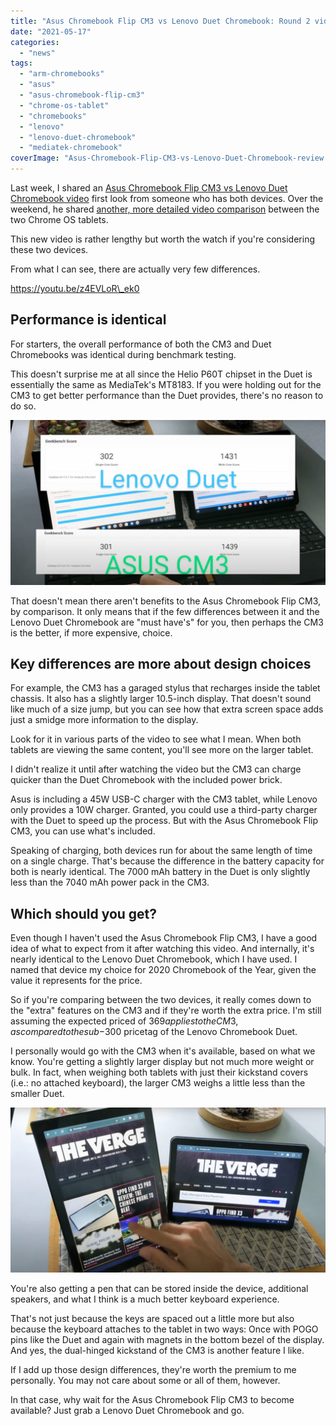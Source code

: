 ```yaml
---
title: "Asus Chromebook Flip CM3 vs Lenovo Duet Chromebook: Round 2 video"
date: "2021-05-17"
categories: 
  - "news"
tags: 
  - "arm-chromebooks"
  - "asus"
  - "asus-chromebook-flip-cm3"
  - "chrome-os-tablet"
  - "chromebooks"
  - "lenovo"
  - "lenovo-duet-chromebook"
  - "mediatek-chromebook"
coverImage: "Asus-Chromebook-Flip-CM3-vs-Lenovo-Duet-Chromebook-review.jpg"
---
```


Last week, I shared an [Asus Chromebook Flip CM3 vs Lenovo Duet Chromebook video](https://www.aboutchromebooks.com/news/asus-chromebook-cm3-vs-lenovo-chromebook-duet-video/) first look from someone who has both devices. Over the weekend, he shared [another, more detailed video comparison](https://www.youtube.com/watch?v=z4EVLoR_ek0) between the two Chrome OS tablets.

This new video is rather lengthy but worth the watch if you're considering these two devices.

From what I can see, there are actually very few differences.

https://youtu.be/z4EVLoR\_ek0

## Performance is identical

For starters, the overall performance of both the CM3 and Duet Chromebooks was identical during benchmark testing.

This doesn't surprise me at all since the Helio P60T chipset in the Duet is essentially the same as MediaTek's MT8183. If you were holding out for the CM3 to get better performance than the Duet provides, there's no reason to do so.

![Asus Chromebook Flip CM3 vs Lenovo Duet Chromebook Geenbench](images/Asus-Chromebook-Flip-CM3-vs-Lenovo-Duet-Chromebook-Geekbench-1024x536.jpg)

That doesn't mean there aren't benefits to the Asus Chromebook Flip CM3, by comparison. It only means that if the few differences between it and the Lenovo Duet Chromebook are "must have's" for you, then perhaps the CM3 is the better, if more expensive, choice.

## Key differences are more about design choices

For example, the CM3 has a garaged stylus that recharges inside the tablet chassis. It also has a slightly larger 10.5-inch display. That doesn't sound like much of a size jump, but you can see how that extra screen space adds just a smidge more information to the display.

Look for it in various parts of the video to see what I mean. When both tablets are viewing the same content, you'll see more on the larger tablet.

I didn't realize it until after watching the video but the CM3 can charge quicker than the Duet Chromebook with the included power brick.

Asus is including a 45W USB-C charger with the CM3 tablet, while Lenovo only provides a 10W charger. Granted, you could use a third-party charger with the Duet to speed up the process. But with the Asus Chromebook Flip CM3, you can use what's included.

Speaking of charging, both devices run for about the same length of time on a single charge. That's because the difference in the battery capacity for both is nearly identical. The 7000 mAh battery in the Duet is only slightly less than the 7040 mAh power pack in the CM3.

## Which should you get?

Even though I haven't used the Asus Chromebook Flip CM3, I have a good idea of what to expect from it after watching this video. And internally, it's nearly identical to the Lenovo Duet Chromebook, which I have used. I named that device my choice for 2020 Chromebook of the Year, given the value it represents for the price.

So if you're comparing between the two devices, it really comes down to the "extra" features on the CM3 and if they're worth the extra price. I'm still assuming the expected priced of $369 applies to the CM3, as compared to the sub-$300 pricetag of the Lenovo Chromebook Duet.

I personally would go with the CM3 when it's available, based on what we know. You're getting a slightly larger display but not much more weight or bulk. In fact, when weighing both tablets with just their kickstand covers (i.e.: no attached keyboard), the larger CM3 weighs a little less than the smaller Duet.

![Asus Chromebook Flip CM3 vs Lenovo Duet Chromebook portrait and landscape](images/Asus-Chromebook-Flip-CM3-vs-Lenovo-Duet-Chromebook-portrait-and-landscape-1024x536.jpg)

You're also getting a pen that can be stored inside the device, additional speakers, and what I think is a much better keyboard experience.

That's not just because the keys are spaced out a little more but also because the keyboard attaches to the tablet in two ways: Once with POGO pins like the Duet and again with magnets in the bottom bezel of the display. And yes, the dual-hinged kickstand of the CM3 is another feature I like.

If I add up those design differences, they're worth the premium to me personally. You may not care about some or all of them, however.

In that case, why wait for the Asus Chromebook Flip CM3 to become available? Just grab a Lenovo Duet Chromebook and go.

